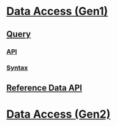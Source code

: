 # [Data Access (Gen1)](ga.md)
## [Query](ga-query.md)
### [API](ga-query-api.md)
### [Syntax](ga-query-syntax.md)
## [Reference Data API](ga-reference-data-api.md)
# [Data Access (Gen2)](preview.md)